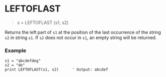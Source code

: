# LEFTOFLAST

> s = LEFTOFLAST (s1, s2)

Returns the left part of `s1` at the position of the last occurrence of the string `s2` in string `s1`. If `s2` does not occur in `s1`, an empty string will be returned.

### Example

```
s1 = "abcdefdeg"
s2 = "de"
print LEFTOFLAST(s1, s2)      ' Output: abcdef
```

